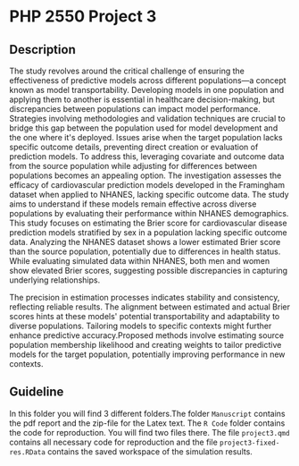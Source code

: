 # PHP 2550 Project 3

## Description 

The study revolves around the critical challenge of ensuring the effectiveness of predictive models across different populations—a concept known as model transportability. Developing models in one population and applying them to another is essential in healthcare decision-making, but discrepancies between populations can impact model performance. Strategies involving methodologies and validation techniques are crucial to bridge this gap between the population used for model development and the one where it's deployed. Issues arise when the target population lacks specific outcome details, preventing direct creation or evaluation of prediction models. To address this, leveraging covariate and outcome data from the source population while adjusting for differences between populations becomes an appealing option. The investigation assesses the efficacy of cardiovascular prediction models developed in the Framingham dataset when applied to NHANES, lacking specific outcome data. The study aims to understand if these models remain effective across diverse populations by evaluating their performance within NHANES demographics. This study focuses on estimating the Brier score for cardiovascular disease prediction models stratified by sex in a population lacking specific outcome data. Analyzing the NHANES dataset shows a lower estimated Brier score than the source population, potentially due to differences in health status. While evaluating simulated data within NHANES, both men and women show elevated Brier scores, suggesting possible discrepancies in capturing underlying relationships.

The precision in estimation processes indicates stability and consistency, reflecting reliable results. The alignment between estimated and actual Brier scores hints at these models' potential transportability and adaptability to diverse populations. Tailoring models to specific contexts might further enhance predictive accuracy.Proposed methods involve estimating source population membership likelihood and creating weights to tailor predictive models for the target population, potentially improving performance in new contexts.



## Guideline

In this folder you will find 3 different folders.The folder `Manuscript` contains the pdf report and the zip-file for the Latex text. The `R Code` folder contains the code for reproduction. You will find two files there. The file `project3.qmd` contains all necessary code for reproduction and the file `project3-fixed-res.RData` contains the saved workspace of the simulation results.


